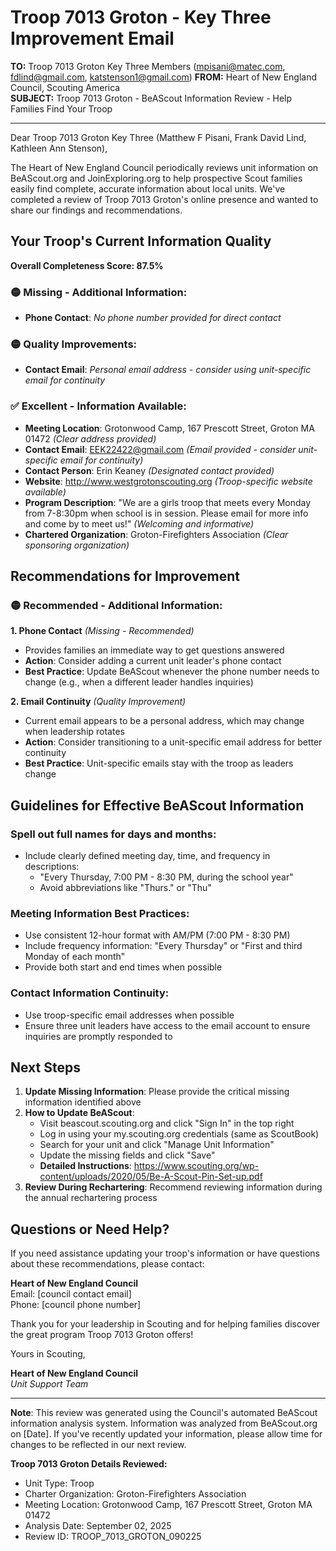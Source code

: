 # Troop 7013 Groton - Key Three Improvement Email

**TO:** Troop 7013 Groton Key Three Members (mpisani@matec.com, fdlind@gmail.com, katstenson1@gmail.com)
**FROM:** Heart of New England Council, Scouting America  
**SUBJECT:** Troop 7013 Groton - BeAScout Information Review - Help Families Find Your Troop  

---

Dear Troop 7013 Groton Key Three (Matthew F Pisani, Frank David Lind, Kathleen Ann Stenson),

The Heart of New England Council periodically reviews unit information on BeAScout.org and JoinExploring.org to help prospective Scout families easily find complete, accurate information about local units. We've completed a review of Troop 7013 Groton's online presence and wanted to share our findings and recommendations.

## Your Troop's Current Information Quality

**Overall Completeness Score: 87.5%**


### 🟡 **Missing - Additional Information:**
- **Phone Contact**: *No phone number provided for direct contact*

### 🟡 **Quality Improvements:**
- **Contact Email**: *Personal email address - consider using unit-specific email for continuity*

### ✅ **Excellent - Information Available:**
- **Meeting Location**: Grotonwood Camp, 167 Prescott Street, Groton MA 01472 *(Clear address provided)*
- **Contact Email**: EEK22422@gmail.com *(Email provided - consider unit-specific email for continuity)*
- **Contact Person**: Erin Keaney *(Designated contact provided)*
- **Website**: http://www.westgrotonscouting.org *(Troop-specific website available)*
- **Program Description**: "We are a girls troop that meets every Monday from 7-8:30pm when school is in
  session. Please email for more info and come by to meet us!" *(Welcoming and informative)*
- **Chartered Organization**: Groton-Firefighters Association *(Clear sponsoring organization)*

## Recommendations for Improvement

### 🟡 **Recommended - Additional Information:**

**1. Phone Contact** *(Missing - Recommended)*
- Provides families an immediate way to get questions answered
- **Action**: Consider adding a current unit leader's phone contact
- **Best Practice**: Update BeAScout whenever the phone number needs to change (e.g., when a different leader handles inquiries)

**2. Email Continuity** *(Quality Improvement)*
- Current email appears to be a personal address, which may change when leadership rotates
- **Action**: Consider transitioning to a unit-specific email address for better continuity
- **Best Practice**: Unit-specific emails stay with the troop as leaders change


## Guidelines for Effective BeAScout Information

### **Spell out full names for days and months:**
- Include clearly defined meeting day, time, and frequency in descriptions:
  - "Every Thursday, 7:00 PM - 8:30 PM, during the school year"
  - Avoid abbreviations like "Thurs." or "Thu"

### **Meeting Information Best Practices:**
- Use consistent 12-hour format with AM/PM (7:00 PM - 8:30 PM)
- Include frequency information: "Every Thursday" or "First and third Monday of each month"
- Provide both start and end times when possible

### **Contact Information Continuity:**
- Use troop-specific email addresses when possible
- Ensure three unit leaders have access to the email account to ensure inquiries are promptly responded to

## Next Steps

1. **Update Missing Information**: Please provide the critical missing information identified above
2. **How to Update BeAScout**: 
   - Visit beascout.scouting.org and click "Sign In" in the top right
   - Log in using your my.scouting.org credentials (same as ScoutBook)
   - Search for your unit and click "Manage Unit Information"
   - Update the missing fields and click "Save"
   - **Detailed Instructions**: https://www.scouting.org/wp-content/uploads/2020/05/Be-A-Scout-Pin-Set-up.pdf
3. **Review During Rechartering**: Recommend reviewing information during the annual rechartering process

## Questions or Need Help?

If you need assistance updating your troop's information or have questions about these recommendations, please contact:

**Heart of New England Council**  
Email: [council contact email]  
Phone: [council phone number]

Thank you for your leadership in Scouting and for helping families discover the great program Troop 7013 Groton offers!

Yours in Scouting,

**Heart of New England Council**  
*Unit Support Team*

---

**Note**: This review was generated using the Council's automated BeAScout information analysis system. Information was analyzed from BeAScout.org on [Date]. If you've recently updated your information, please allow time for changes to be reflected in our next review.

**Troop 7013 Groton Details Reviewed:**
- Unit Type: Troop
- Charter Organization: Groton-Firefighters Association  
- Meeting Location: Grotonwood Camp, 167 Prescott Street, Groton MA 01472
- Analysis Date: September 02, 2025
- Review ID: TROOP_7013_GROTON_090225